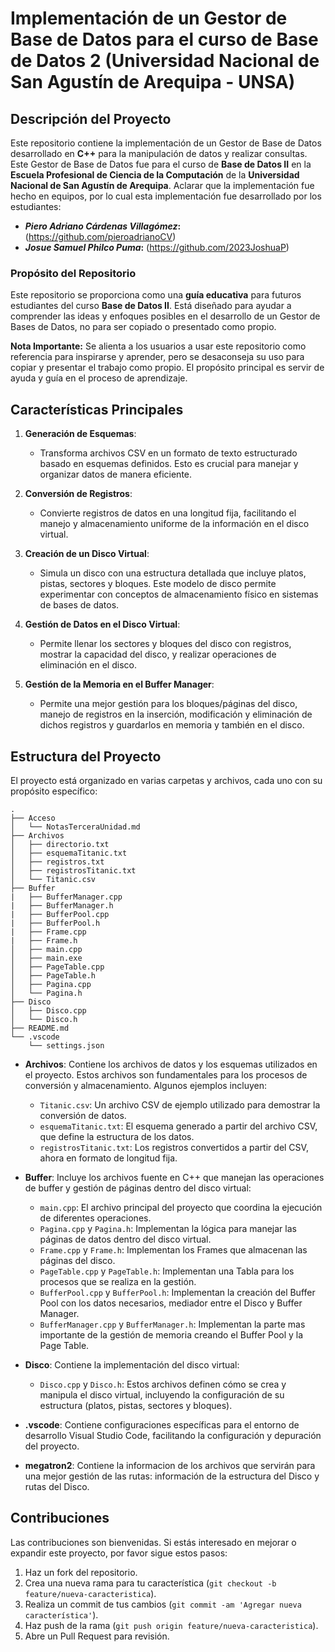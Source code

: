 # Implementación de un Gestor de Base de Datos para el curso de Base de Datos 2 (Universidad Nacional de San Agustín de Arequipa - UNSA)

## Descripción del Proyecto

Este repositorio contiene la implementación de un Gestor de Base de Datos desarrollado en **C++** para la manipulación de datos y realizar consultas. Este Gestor de Base de Datos fue para el curso de **Base de Datos II** en la **Escuela Profesional de Ciencia de la Computación** de la **Universidad Nacional de San Agustín de Arequipa**. Aclarar que la implementación fue hecho en equipos, por lo cual esta implementación fue desarrollado por los estudiantes:

- ***Piero Adriano Cárdenas Villagómez*:** (https://github.com/pieroadrianoCV)
- ***Josue Samuel Philco Puma*:** (https://github.com/2023JoshuaP)

### Propósito del Repositorio

Este repositorio se proporciona como una **guía educativa** para futuros estudiantes del curso **Base de Datos II**. Está diseñado para ayudar a comprender las ideas y enfoques posibles en el desarrollo de un Gestor de Bases de Datos, no para ser copiado o presentado como propio.

**Nota Importante:** Se alienta a los usuarios a usar este repositorio como referencia para inspirarse y aprender, pero se desaconseja su uso para copiar y presentar el trabajo como propio. El propósito principal es servir de ayuda y guía en el proceso de aprendizaje.

## Características Principales

1. **Generación de Esquemas**:
   - Transforma archivos CSV en un formato de texto estructurado basado en esquemas definidos. Esto es crucial para manejar y organizar datos de manera eficiente.

2. **Conversión de Registros**:
   - Convierte registros de datos en una longitud fija, facilitando el manejo y almacenamiento uniforme de la información en el disco virtual.

3. **Creación de un Disco Virtual**:
   - Simula un disco con una estructura detallada que incluye platos, pistas, sectores y bloques. Este modelo de disco permite experimentar con conceptos de almacenamiento físico en sistemas de bases de datos.

4. **Gestión de Datos en el Disco Virtual**:
   - Permite llenar los sectores y bloques del disco con registros, mostrar la capacidad del disco, y realizar operaciones de eliminación en el disco.

5. **Gestión de la Memoria en el Buffer Manager**:
   - Permite una mejor gestión para los bloques/páginas del disco, manejo de registros en la inserción, modificación y eliminación de dichos registros y guardarlos en memoria y también en el disco.

## Estructura del Proyecto

El proyecto está organizado en varias carpetas y archivos, cada uno con su propósito específico:

```plaintext
.
├── Acceso
│   └── NotasTerceraUnidad.md
├── Archivos
│   ├── directorio.txt
│   ├── esquemaTitanic.txt
│   ├── registros.txt
│   ├── registrosTitanic.txt
│   └── Titanic.csv
├── Buffer
|   ├── BufferManager.cpp
|   ├── BufferManager.h
|   ├── BufferPool.cpp
|   ├── BufferPool.h
|   ├── Frame.cpp
|   ├── Frame.h
│   ├── main.cpp
│   ├── main.exe
│   ├── PageTable.cpp
│   ├── PageTable.h
│   ├── Pagina.cpp
│   └── Pagina.h
├── Disco
│   ├── Disco.cpp
│   └── Disco.h
├── README.md
└── .vscode
    └── settings.json
```

- **Archivos**: Contiene los archivos de datos y los esquemas utilizados en el proyecto. Estos archivos son fundamentales para los procesos de conversión y almacenamiento. Algunos ejemplos incluyen:
  - `Titanic.csv`: Un archivo CSV de ejemplo utilizado para demostrar la conversión de datos.
  - `esquemaTitanic.txt`: El esquema generado a partir del archivo CSV, que define la estructura de los datos.
  - `registrosTitanic.txt`: Los registros convertidos a partir del CSV, ahora en formato de longitud fija.

- **Buffer**: Incluye los archivos fuente en C++ que manejan las operaciones de buffer y gestión de páginas dentro del disco virtual:
  - `main.cpp`: El archivo principal del proyecto que coordina la ejecución de diferentes operaciones.
  - `Pagina.cpp` y `Pagina.h`: Implementan la lógica para manejar las páginas de datos dentro del disco virtual.
  - `Frame.cpp` y `Frame.h`: Implementan los Frames que almacenan las páginas del disco.
  - `PageTable.cpp` y `PageTable.h`: Implementan una Tabla para los procesos que se realiza en la gestión.
  - `BufferPool.cpp` y `BufferPool.h`: Implementan la creación del Buffer Pool con los datos necesarios, mediador entre el Disco y Buffer Manager.
  - `BufferManager.cpp` y `BufferManager.h`: Implementan la parte mas importante de la gestión de memoria creando el Buffer Pool y la Page Table.

- **Disco**: Contiene la implementación del disco virtual:
  - `Disco.cpp` y `Disco.h`: Estos archivos definen cómo se crea y manipula el disco virtual, incluyendo la configuración de su estructura (platos, pistas, sectores y bloques).

- **.vscode**: Contiene configuraciones específicas para el entorno de desarrollo Visual Studio Code, facilitando la configuración y depuración del proyecto.

- **megatron2**: Contiene la informacion de los archivos que servirán para una mejor gestión de las rutas: información de la estructura del Disco y rutas del Disco.

## Contribuciones

Las contribuciones son bienvenidas. Si estás interesado en mejorar o expandir este proyecto, por favor sigue estos pasos:

1. Haz un fork del repositorio.
2. Crea una nueva rama para tu característica (`git checkout -b feature/nueva-caracteristica`).
3. Realiza un commit de tus cambios (`git commit -am 'Agregar nueva característica'`).
4. Haz push de la rama (`git push origin feature/nueva-caracteristica`).
5. Abre un Pull Request para revisión.